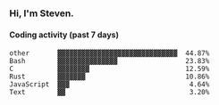 ### Hi, I'm Steven.

#### Coding activity (past 7 days)
```
other       ▓▓▓▓▓▓▓▓▓▓▓▓▓▓▓▓▓▓▓▓▓▓▓▓▓▓▓▓▓▓  44.87%
Bash        ▓▓▓▓▓▓▓▓▓▓▓▓▓▓▓                 23.83%
C           ▓▓▓▓▓▓▓▓                        12.59%
Rust        ▓▓▓▓▓▓▓                         10.86%
JavaScript  ▓▓▓                              4.64%
Text        ▓▓                               3.20%
```
